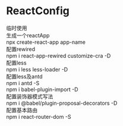 # ReactConfig
临时使用 <br />
生成一个reactApp <br />
npx create-react-app app-name <br />
配置rewired <br />
npm i react-app-rewired customize-cra -D <br />
配置less <br />
npm i less less-loader -D <br />
配置less及antd <br />
npm i antd -S <br />
npm i babel-plugin-import -D <br />
配置装饰器模式写法 <br />
npm i @babel/plugin-proposal-decorators -D <br />
配置基本路由 <br />
npm i react-router-dom -S <br />
